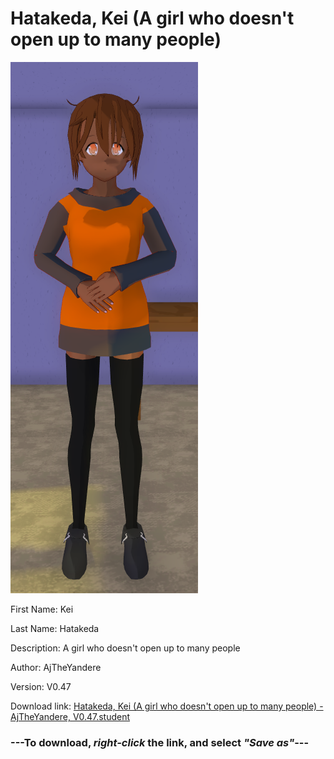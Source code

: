 # Hatakeda, Kei (A girl who doesn't open up to many people)

<img src="https://raw.githubusercontent.com/Arbiter1223/Daigaku-Gurashi-Custom-Students/master/Students/Files/Hatakeda%2C%20Kei%20(A%20girl%20who%20doesn't%20open%20up%20to%20many%20people).png" title="Hatakeda, Kei (A girl who doesn't open up to many people) - AjTheYandere, V0.47">

First Name: Kei

Last Name: Hatakeda

Description: A girl who doesn't open up to many people

Author: AjTheYandere

Version: V0.47

Download link: <a href="https://raw.githubusercontent.com/Arbiter1223/Daigaku-Gurashi-Custom-Students/master/Students/Files/Hatakeda%2C%20Kei%20(A%20girl%20who%20doesn't%20open%20up%20to%20many%20people)%20-%20AjTheYandere%2C%20V0.47.student">Hatakeda, Kei (A girl who doesn't open up to many people) - AjTheYandere, V0.47.student</a>

### ---**To download, _right-click_ the link, and select _"Save as"_**---
